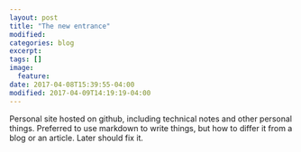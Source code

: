 ```yaml
---
layout: post
title: "The new entrance"
modified:
categories: blog
excerpt:
tags: []
image:
  feature:
date: 2017-04-08T15:39:55-04:00
modified: 2017-04-09T14:19:19-04:00
---
```


Personal site hosted on github, including technical notes and other personal things. Preferred to use markdown to write things, but how to differ it from a blog or an article. Later should fix it.

[jekyll-gh]: https://github.com/jekyll/jekyll
[jekyll]:    http://jekyllrb.com
